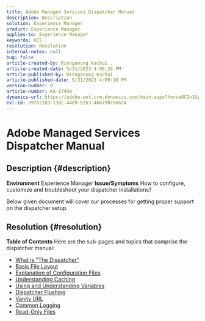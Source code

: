```yaml
---
title: Adobe Managed Services Dispatcher Manual
description: Description
solution: Experience Manager
product: Experience Manager
applies-to: Experience Manager
keywords: KCS
resolution: Resolution
internal-notes: null
bug: false
article-created-by: Rinnganung Kachui .
article-created-date: 5/31/2023 4:08:35 PM
article-published-by: Rinnganung Kachui .
article-published-date: 5/31/2023 4:09:10 PM
version-number: 8
article-number: KA-17490
dynamics-url: https://adobe-ent.crm.dynamics.com/main.aspx?forceUCI=1&pagetype=entityrecord&etn=knowledgearticle&id=90941e64-cdff-ed11-8f6e-6045bd006d92
exl-id: d9f62183-138c-44d9-b263-4b67907e6624
---
```

# Adobe Managed Services Dispatcher Manual

## Description {#description}

<b>Environment</b>
Experience Manager
<b>Issue/Symptoms</b>
How to configure, customize and troubleshoot your dispatcher installations?

Below given document will cover our processes for getting proper support on the dispatcher setup.


## Resolution {#resolution}

<b>Table of Contents</b>
Here are the sub-pages and topics that comprise the dispatcher manual:

- [What is "The Dispatcher"](https://experienceleague.adobe.com/docs/experience-cloud-kcs/kbarticles/KA-17911.html)
- [Basic File Layout](https://experienceleague.adobe.com/docs/experience-cloud-kcs/kbarticles/KA-17502.html)
- [Explanation of Configuration Files](https://experienceleague.adobe.com/docs/experience-cloud-kcs/kbarticles/KA-17477.html)
- [Understanding Caching](https://experienceleague.adobe.com/docs/experience-cloud-kcs/kbarticles/KA-17912.html)
- [Using and Understanding Variables](https://experienceleague.adobe.com/docs/experience-cloud-kcs/kbarticles/KA-17487.html)
- [Dispatcher Flushing](https://experienceleague.adobe.com/docs/experience-cloud-kcs/kbarticles/KA-17493.html)
- [Vanity URL](https://experienceleague.adobe.com/docs/experience-cloud-kcs/kbarticles/KA-17463.html)
- [Common Logging](https://experienceleague.adobe.com/docs/experience-cloud-kcs/kbarticles/KA-17914.html)
- [Read-Only Files](https://experienceleague.adobe.com/docs/experience-cloud-kcs/kbarticles/KA-17483.html)
